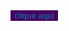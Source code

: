<html>
    <body>
        <a href="https://w15.kengan-manga.com/">  
<button class="BOTAO">
    clique aqui
</button>
</a>
    </body>
    <style>
.BOTAO{
    background-color:rgb(72, 0, 94);
    color:rgb(1, 129, 189);
    border:none;
    border color:blueviolet;
    cursor:pointer;
    transition:0,5s;
}
    </style>
</html>
